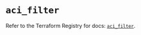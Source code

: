 # `aci_filter`

Refer to the Terraform Registry for docs: [`aci_filter`](https://registry.terraform.io/providers/ciscodevnet/aci/2.17.0/docs/resources/filter).
